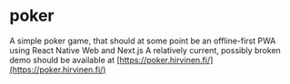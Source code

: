 # poker

A simple poker game, that should at some point be an offline-first PWA using React Native Web and Next.js
A relatively current, possibly broken demo should be available at [https://poker.hirvinen.fi/](https://poker.hirvinen.fi/)